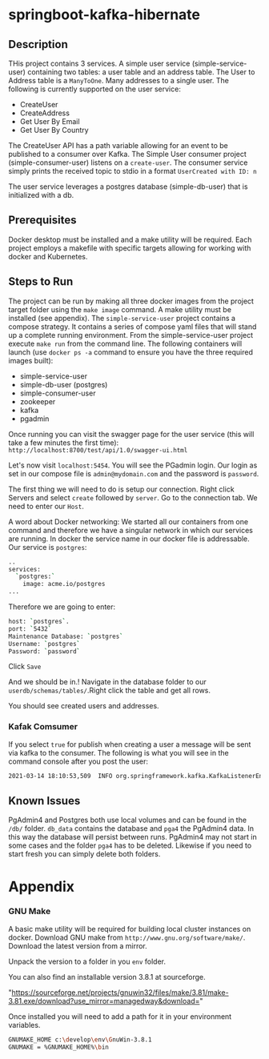 # springboot-kafka-hibernate

## Description 

THis project contains 3 services. A simple user service (simple-service-user) containing two tables: a user table and an address table. The User to Address table is a `ManyToOne`. Many addresses to a single user. The following is currently supported on the user service:

* CreateUser
* CreateAddress
* Get User By Email
* Get User By Country

The CreateUser API has a path variable allowing for an event to be published to a consumer over Kafka. The Simple User consumer project (simple-consumer-user) listens on a `create-user`. The consumer service simply prints the received topic to stdio in a format `UserCreated with ID: n`

The user service leverages a postgres database (simple-db-user) that is initialized with a db.

## Prerequisites

Docker desktop must be installed and a make utility will be required. Each project employs a makefile with specific targets allowing for working with docker and Kubernetes.

## Steps to Run

The project can be run by making all three docker images from the project target folder using the `make image` command. A make utility must be installed (see appendix). The `simple-service-user` project contains a compose strategy. It contains a series of compose yaml files that will stand up a complete running environment. From the simple-service-user project execute `make run` from the command line. The following containers will launch (use `docker ps -a` command to ensure you have the three required images built):

* simple-service-user
* simple-db-user (postgres)
* simple-consumer-user
* zookeeper
* kafka
* pgadmin

Once running you can visit the swagger page for the user service (this will take a few minutes the first time):
`http://localhost:8700/test/api/1.0/swagger-ui.html`

Let's now visit `localhost:5454`. You will see the PGadmin login. Our login as set in our compose file is `admin@mydomain.com` and the password is `password`.

The first thing we will need to do is setup our connection. Right click Servers and select `create` followed by `server`. Go to the connection tab. We need to enter our `Host`.

A word about Docker networking:
We started all our containers from one command and therefore we have a singular network in which our services are running. In docker the service name in our docker file is addressable. Our service is `postgres`:

```bash
..
services:
  `postgres:`
    image: acme.io/postgres
...
```

Therefore we are going to enter:

```bash
host: `postgres`.
port: `5432`
Maintenance Database: `postgres`
Username: `postgres`
Password: `password`
```

Click `Save`

And we should be in.!
Navigate in the database folder to our `userdb/schemas/tables/`.Right click the table and get all rows.

You should see created users and addresses.

### Kafak Comsumer

If you select `true` for publish when creating a user a message will be sent via kafka to the consumer. The following is what you will see in the command console after you post the user:

```cmd
2021-03-14 18:10:53,509  INFO org.springframework.kafka.KafkaListenerEndpointContainer#0-0-C-1 com.acme.unified.user.consumer.kafka.KafkaConsumer receiveMessage - Received message='UserCreated with ID: 2' on topic='create-user'

```

## Known Issues

PgAdmin4 and Postgres both use local volumes and can be found in the `/db/` folder. `db_data` contains the database and `pga4` the PgAdmin4 data. In this way the database will persist between runs. PgAdmin4 may not start in some cases and the folder `pga4` has to be deleted. Likewise if you need to start fresh you can simply delete both folders.

# Appendix

### GNU Make

A basic make utility will be required for building local cluster instances on docker. Download GNU make from `http://www.gnu.org/software/make/`. Download the latest version from a mirror.

Unpack the version to a folder in you `env` folder.

You can also find an installable version 3.8.1 at sourceforge.

"https://sourceforge.net/projects/gnuwin32/files/make/3.81/make-3.81.exe/download?use_mirror=managedway&download="

Once installed you will need to add a path for it in your environment variables.

```bash
GNUMAKE_HOME c:\develop\env\GnuWin-3.8.1
GNUMAKE = %GNUMAKE_HOME%\bin

```
